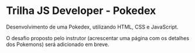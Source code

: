 # Trilha JS Developer - Pokedex

Desenvolvimento de uma Pokedex, utilizando HTML, CSS e JavaScript.

O desafio proposto pelo instrutor (acrescentar uma página com os detalhes dos Pokemons) será adicionado em breve. 